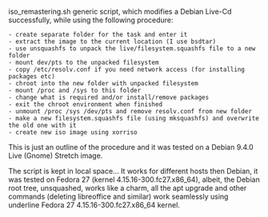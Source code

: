 iso_remastering.sh generic script, which modifies a Debian Live-Cd successfully, while using the following procedure:

    - create separate folder for the task and enter it
    - extract the image to the current location (I use bsdtar)
    - use unsquashfs to unpack the live/filesystem.squashfs file to a new folder
    - mount dev/pts to the unpacked filesystem
    - copy /etc/resolv.conf if you need network access (for installing packages etc)
    - chroot into the new folder with unpacked filesystem
    - mount /proc and /sys to this folder
    - change what is required and/or install/remove packages
    - exit the chroot environment when finished
    - unmount /proc /sys /dev/pts and remove resolv.conf from new folder
    - make a new filesystem.squashfs file (using mksquashfs) and overwrite the old one with it
    - create new iso image using xorriso

This is just an outline of the procedure and it was tested on a Debian 9.4.0 Live (Gnome) Stretch image.

The script is kept in local space... It works for different hosts then Debian, it was tested on Fedora 27 (kernel 4.15.16-300.fc27.x86_64), albeit, the Debian root tree, unsquashed, works like a charm, all the apt upgrade and other commands (deleting libreoffice and similar) work seamlessly using underline Fedora 27 4.15.16-300.fc27.x86_64 kernel.
